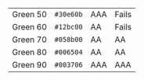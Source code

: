 <table class="colors">
  <tbody>
    <tr class="green-50">
      <td class="name">Green 50</td>
      <td><code>#30e60b</code></td>
      <td><span class="bg">AAA</span></td>
      <td class="fg">Fails</td>
    </tr>
    <tr class="green-60">
      <td class="name">Green 60</td>
      <td><code>#12bc00</code></td>
      <td><span class="bg">AA</span></td>
      <td class="fg">Fails</td>
    </tr>
    <tr class="green-70">
      <td class="name">Green 70</td>
      <td><code>#058b00</code></td>
      <td><span class="bg">AA</span></td>
      <td class="fg">AA</td>
    </tr>
    <tr class="green-80">
      <td class="name">Green 80</td>
      <td><code>#006504</code></td>
      <td><span class="bg">AA</span></td>
      <td class="fg">AA</td>
    </tr>
    <tr class="green-90">
      <td class="name">Green 90</td>
      <td><code>#003706</code></td>
      <td><span class="bg">AAA</span></td>
      <td class="fg">AAA</td>
    </tr>
  </tbody>
</table>
